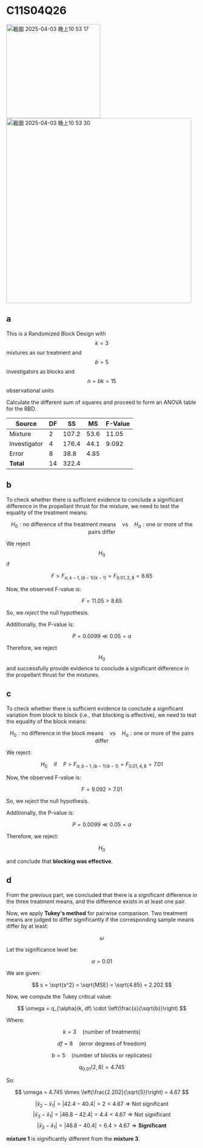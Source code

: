# C11S04Q26
<img width="248" alt="截圖 2025-04-03 晚上10 53 17" src="https://github.com/user-attachments/assets/cf1f9a2d-97d6-40e7-83e5-2d5b4fc5aa36" />
<img width="488" alt="截圖 2025-04-03 晚上10 53 30" src="https://github.com/user-attachments/assets/ec7b7331-7213-40bd-89e4-b048175ccf96" />

## a
This is a Randomized Block Design with $$k=3$$ mixtures as our treatment and $$b=5$$ investigators as blocks and $$n=bk=15$$ observational units

Calculate the different sum of squares and proceed to form an ANOVA table for the RBD.

| Source       | DF  | SS     | MS     | F-Value |
|--------------|-----|--------|--------|---------|
| Mixture      | 2   | 107.2  | 53.6   | 11.05   |
| Investigator | 4   | 176.4  | 44.1   | 9.092   |
| Error        | 8   | 38.8   | 4.85   |         |
| **Total**    | 14  | 322.4  |        |         |

## b

To check whether there is sufficient evidence to conclude a significant difference in the propellant thrust for the mixture, we need to test the equality of the treatment means:

$$
H_0: \text{no difference of the treatment means} \quad \text{vs} \quad H_a: \text{one or more of the pairs differ}
$$

We reject $$H_0$$ if 

$$
F > F_{\alpha, k-1, (b-1)(k-1)} = F_{0.01, 2, 8} = 8.65
$$

Now, the observed F-value is:

$$
F = 11.05 > 8.65
$$

So, we *reject* the null hypothesis.

Additionally, the P-value is:

$$
P = 0.0099 \ll 0.05 = \alpha
$$

Therefore, we reject $$H_0$$ and successfully provide evidence to conclude a significant difference in the propellant thrust for the mixtures.


## c

To check whether there is sufficient evidence to conclude a significant variation from block to block (i.e., that blocking is effective), we need to test the equality of the block means:

$$
H_0: \text{no difference in the block means} \quad \text{vs} \quad H_a: \text{one or more of the pairs differ}
$$

We reject:

$$
H_0 \quad \text{if} \quad F > F_{\alpha, b-1, (b-1)(k-1)} = F_{0.01, 4, 8} = 7.01
$$

Now, the observed F-value is:

$$
F = 9.092 > 7.01
$$

So, we *reject* the null hypothesis.

Additionally, the P-value is:

$$
P = 0.0099 \ll 0.05 = \alpha
$$

Therefore, we reject:

$$
H_0
$$

and conclude that **blocking was effective**.

## d

From the previous part, we concluded that there is a significant difference in the three treatment means, and the difference exists in at least one pair.

Now, we apply **Tukey's method** for pairwise comparison. Two treatment means are judged to differ significantly if the corresponding sample means differ by at least:

$$
\omega
$$

Let the significance level be:

$$
\alpha = 0.01
$$

We are given:

$$
s = \sqrt{s^2} = \sqrt{MSE} = \sqrt{4.85} = 2.202
$$

Now, we compute the Tukey critical value:

$$
\omega = q_{\alpha}(k, df) \cdot \left(\frac{s}{\sqrt{b}}\right)
$$

Where:

$$
k = 3 \quad \text{(number of treatments)}
$$

$$
df = 8 \quad \text{(error degrees of freedom)}
$$

$$
b = 5 \quad \text{(number of blocks or replicates)}
$$

$$
q_{0.01}(2, 8) = 4.745
$$

So:

$$
\omega = 4.745 \times \left(\frac{2.202}{\sqrt{5}}\right) = 4.67
$$

$$
|\bar{x}_2 - \bar{x}_1| = |42.4 - 40.4| = 2 < 4.67 \Rightarrow \text{Not significant}
$$
$$
|\bar{x}_3 - \bar{x}_1| = |46.8 - 42.4| = 4.4 < 4.67 \Rightarrow \text{Not significant} 
$$
$$
|\bar{x}_3 - \bar{x}_1| = |46.8 - 40.4| = 6.4 > 4.67 \Rightarrow \textbf{Significant}
$$

**mixture 1** is significantly different from the **mixture 3**.


